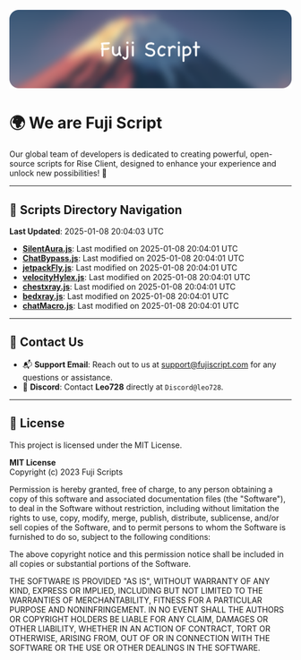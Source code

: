 ![Banner](.github/b.webp)

# 🌍 **We are Fuji Script**

Our global team of developers is dedicated to creating powerful, open-source scripts for Rise Client, designed to enhance your experience and unlock new possibilities! 🌟

---
<!-- SCRIPTS_NAVIGATION_START -->
## 📂 **Scripts Directory Navigation**

**Last Updated**: 2025-01-08 20:04:03 UTC

- **[SilentAura.js](scripts/SilentAura.js)**: Last modified on 2025-01-08 20:04:01 UTC
- **[ChatBypass.js](scripts/ChatBypass.js)**: Last modified on 2025-01-08 20:04:01 UTC
- **[jetpackFly.js](scripts/jetpackFly.js)**: Last modified on 2025-01-08 20:04:01 UTC
- **[velocityHylex.js](scripts/velocityHylex.js)**: Last modified on 2025-01-08 20:04:01 UTC
- **[chestxray.js](scripts/chestxray.js)**: Last modified on 2025-01-08 20:04:01 UTC
- **[bedxray.js](scripts/bedxray.js)**: Last modified on 2025-01-08 20:04:01 UTC
- **[chatMacro.js](scripts/chatMacro.js)**: Last modified on 2025-01-08 20:04:01 UTC

<!-- SCRIPTS_NAVIGATION_END -->

---

## 💬 **Contact Us**  
- 📬 **Support Email**: Reach out to us at [support@fujiscript.com](mailto:support@fujiscript.com) for any questions or assistance.  
- 💬 **Discord**: Contact **Leo728** directly at `Discord@leo728`.

---

## 📜 **License**

This project is licensed under the MIT License.  

**MIT License**  
Copyright (c) 2023 Fuji Scripts  

Permission is hereby granted, free of charge, to any person obtaining a copy of this software and associated documentation files (the "Software"), to deal in the Software without restriction, including without limitation the rights to use, copy, modify, merge, publish, distribute, sublicense, and/or sell copies of the Software, and to permit persons to whom the Software is furnished to do so, subject to the following conditions:  

The above copyright notice and this permission notice shall be included in all copies or substantial portions of the Software.  

THE SOFTWARE IS PROVIDED "AS IS", WITHOUT WARRANTY OF ANY KIND, EXPRESS OR IMPLIED, INCLUDING BUT NOT LIMITED TO THE WARRANTIES OF MERCHANTABILITY, FITNESS FOR A PARTICULAR PURPOSE AND NONINFRINGEMENT. IN NO EVENT SHALL THE AUTHORS OR COPYRIGHT HOLDERS BE LIABLE FOR ANY CLAIM, DAMAGES OR OTHER LIABILITY, WHETHER IN AN ACTION OF CONTRACT, TORT OR OTHERWISE, ARISING FROM, OUT OF OR IN CONNECTION WITH THE SOFTWARE OR THE USE OR OTHER DEALINGS IN THE SOFTWARE.  

